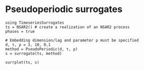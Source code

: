 # Pseudoperiodic surrogates

```@example
using TimeseriesSurrogates
ts = NSAR2() # create a realization of an NSAR2 process
phases = true

# Embedding dimension/lag and parameter ρ must be specified
d, τ, ρ = 3, 10, 0.1
method = PseudoPeriodic(d, τ, ρ)
s = surrogate(ts, method)

surrplot(ts, s)
```
